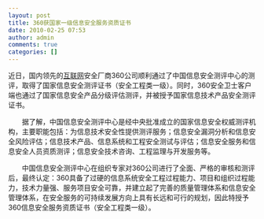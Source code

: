 ```yaml
---
layout: post
title: 360获国家一级信息安全服务资质证书 
date: 2010-02-25 07:53
author: admin
comments: true
categories: []
---
```

近日，国内领先的<a href="http://www.enet.com.cn/enews/sec_web.shtml" target="_blank">互联网</a>安全厂商360公司顺利通过了中国信息安全测评中心的测评，取得了国家信息安全测评证书（安全工程类一级）。同时，360安全卫士客户端也通过了国家信息安全产品分级评估测评，并被授予国家信息技术产品安全测评证书。

　　据了解，中国信息安全测评中心是经中央批准成立的国家信息安全权威测评机构，主要职能包括：为信息技术安全性提供测评服务；信息安全漏洞分析和信息安全风险评估；信息技术产品、信息系统和工程安全测试与评估；信息安全服务和信息安全人员资质测评；信息安全技术咨询、工程监理与开发服务等。

　　中国信息安全测评中心在组织专家对360公司进行了全面、严格的审核和测评后，最终认定：360具备了过硬的信息系统安全工程过程能力、项目和组织过程能力，技术力量强、服务项目安全可靠，并建立起了完善的质量管理体系和信息安全管理体系，在安全服务的可持续发展方向上具有长远和可行的规划，因此特授予360信息安全服务资质证书（安全工程类一级）。
